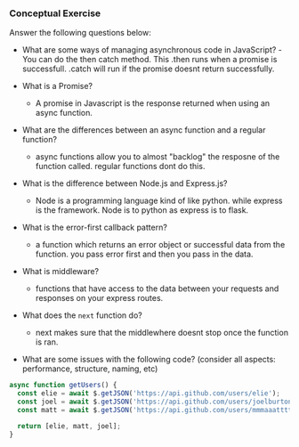 ### Conceptual Exercise

Answer the following questions below:

- What are some ways of managing asynchronous code in JavaScript?
      -You can do the then catch method. This .then runs when a promise is successfull. .catch will run if the promise doesnt return successfully. 
- What is a Promise?
    - A promise in Javascript is the response returned when using an async function.

- What are the differences between an async function and a regular function?
    - async functions allow you to almost "backlog" the resposne of the function called. regular functions dont do this. 
- What is the difference between Node.js and Express.js?
    - Node is a programming language kind of like python. while express is the framework. Node is to python as express is to flask. 
- What is the error-first callback pattern?
    - a function which returns an error object or successful  data from the function. you pass error first and then you pass in the data. 
- What is middleware?
  -  functions that have access to the data between your requests and responses on your express routes.
- What does the `next` function do?
  - next makes sure that the middlewhere doesnt stop once the function is ran. 
- What are some issues with the following code? (consider all aspects: performance, structure, naming, etc)

```js
async function getUsers() {
  const elie = await $.getJSON('https://api.github.com/users/elie');
  const joel = await $.getJSON('https://api.github.com/users/joelburton');
  const matt = await $.getJSON('https://api.github.com/users/mmmaaatttttt');

  return [elie, matt, joel];
}
```

